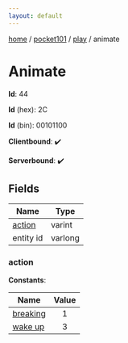 ```yaml
---
layout: default
---
```


[home](/)  /  [pocket101](/protocol/pocket101)  /  [play](/protocol/pocket101/play)  /  animate

# Animate

**Id**: 44

**Id** (hex): 2C

**Id** (bin): 00101100

**Clientbound**: ✔️

**Serverbound**: ✔️

## Fields

Name | Type
---|---
[action](#action) | varint
entity id | varlong

### action

**Constants**:

Name | Value
---|:---:
[breaking](action_breaking) | 1
[wake up](action_wake-up) | 3
